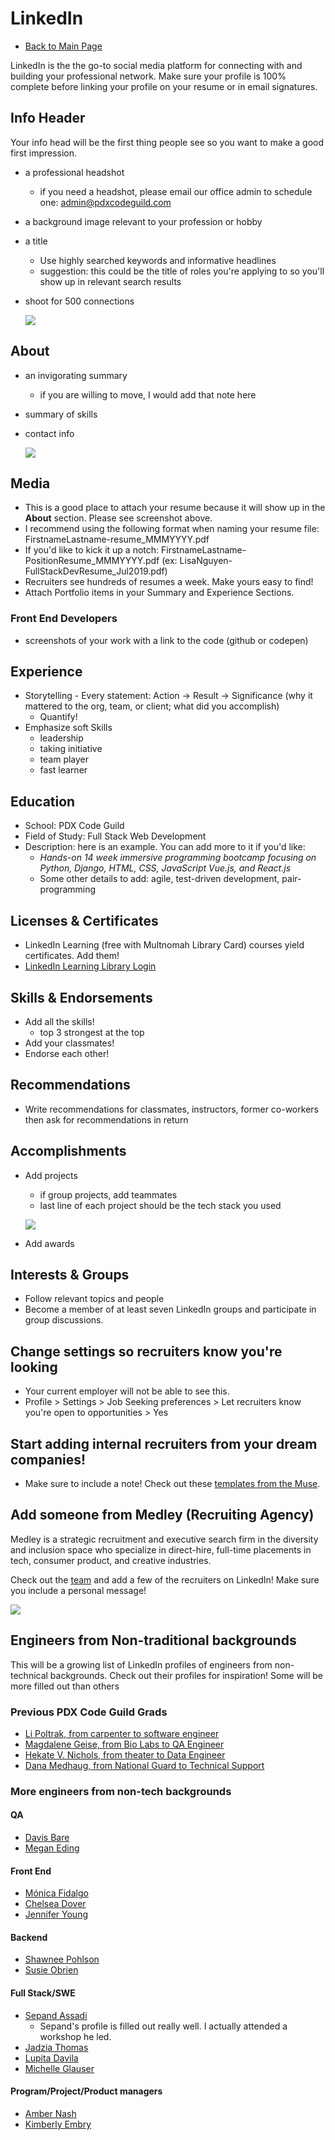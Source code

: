 # LinkedIn

- [Back to Main Page](https://github.com/PdxCodeGuild/career-guide)

LinkedIn is the the go-to social media platform for connecting with and building your professional network. Make sure your profile is 100% complete before linking your profile on your resume or in email signatures.

## Info Header

Your info head will be the first thing people see so you want to make a good first impression.

- a professional headshot
  - if you need a headshot, please email our office admin to schedule one: admin@pdxcodeguild.com
- a background image relevant to your profession or hobby
- a title
  - Use highly searched keywords and informative headlines
  - suggestion: this could be the title of roles you're applying to so you'll show up in relevant search results
- shoot for 500 connections


  ![](../resources/linkedin/info-header.PNG)

## About
- an invigorating summary
  - if you are willing to move, I would add that note here
- summary of skills
- contact info

  ![](../resources/linkedin/about.PNG)

## Media
- This is a good place to attach your resume because it will show up in the **About** section. Please see screenshot above.
- I recommend using the following format when naming your resume file: FirstnameLastname-resume_MMMYYYY.pdf
- If you'd like to kick it up a notch: FirstnameLastname-PositionResume_MMMYYYY.pdf (ex: LisaNguyen-FullStackDevResume_Jul2019.pdf)
- Recruiters see hundreds of resumes a week. Make yours easy to find!
- Attach Portfolio items in your Summary and Experience Sections.


### Front End Developers
- screenshots of your work with a link to the code (github or codepen)

## Experience
- Storytelling - Every statement: Action -> Result -> Significance (why it mattered to the org, team, or client; what did you accomplish)
  - Quantify!
- Emphasize soft Skills
  - leadership
  - taking initiative
  - team player
  - fast learner

## Education
- School: PDX Code Guild
- Field of Study: Full Stack Web Development
- Description: here is an example. You can add more to it if you'd like:
  - _Hands-on 14 week immersive programming bootcamp focusing on Python, Django, HTML, CSS, JavaScript Vue.js, and React.js_
  - Some other details to add: agile, test-driven development, pair-programming

## Licenses & Certificates
- LinkedIn Learning (free with Multnomah Library Card) courses yield certificates. Add them!
- [LinkedIn Learning Library Login](https://www.lynda.com/portal/patron?org=multcolib.org)

## Skills & Endorsements
- Add all the skills!
  - top 3 strongest at the top
- Add your classmates!
- Endorse each other!

## Recommendations
- Write recommendations for classmates, instructors, former co-workers then ask for recommendations in return

## Accomplishments
- Add projects
  - if group projects, add teammates
  - last line of each project should be the tech stack you used

  ![](../resources/linkedin/group-project.PNG)

- Add awards

## Interests & Groups
- Follow relevant topics and people
- Become a member of at least seven LinkedIn groups and participate in group discussions.

## Change settings so recruiters know you're looking
- Your current employer will not be able to see this.
- Profile > Settings > Job Seeking preferences > Let recruiters know you're open to opportunities > Yes

## Start adding internal recruiters from your dream companies!
- Make sure to include a note! Check out these [templates from the Muse](https://www.themuse.com/advice/want-people-to-accept-your-linkedin-requests-use-these-10-templates).

## Add someone from Medley (Recruiting Agency)

Medley is a strategic recruitment and executive search firm in the diversity and inclusion space who specialize in direct-hire, full-time placements in tech, consumer product, and creative industries.

Check out the [team](https://medleyhire.com/intersectional-team) and add a few of the recruiters on LinkedIn! Make sure you include a personal message!

  ![](../resources/linkedin/medley.PNG)

## Engineers from Non-traditional backgrounds
This will be a growing list of LinkedIn profiles of engineers from non-technical backgrounds. Check out their profiles for inspiration! Some will be more filled out than others

### Previous PDX Code Guild Grads
- [Li Poltrak, from carpenter to software engineer](https://www.linkedin.com/in/li-poltorak/)
- [Magdalene Geise, from Bio Labs to QA Engineer](https://www.linkedin.com/in/magdalene-geise-17555b7/)
- [Hekate V. Nichols, from theater to Data Engineer](https://www.linkedin.com/in/katievnichols/)
- [Dana Medhaug, from National Guard to Technical Support](https://www.linkedin.com/in/dmedhaug/)

### More engineers from non-tech backgrounds

#### QA
- [Davis Bare](https://www.linkedin.com/in/davis-bare/)
- [Megan Eding](https://www.linkedin.com/in/meganeding/)

#### Front End
- [Mónica Fidalgo](https://www.linkedin.com/in/monicafidalgo/)
- [Chelsea Dover](https://www.linkedin.com/in/chelsea-dover/)
- [Jennifer Young](https://www.linkedin.com/in/jennifercyoung/)

#### Backend
- [Shawnee Pohlson](https://www.linkedin.com/in/shawneepohlson/)
- [Susie Obrien](https://www.linkedin.com/in/susieobrien7/)

#### Full Stack/SWE
- [Sepand Assadi](https://www.linkedin.com/in/sepandassadi/)
  - Sepand's profile is filled out really well. I actually attended a workshop he led.
- [Jadzia Thomas](https://www.linkedin.com/in/jadziahax/)
- [Lupita Davila](https://www.linkedin.com/in/davilalupita/)
- [Michelle Glauser](https://www.linkedin.com/in/michelleglauser/)

#### Program/Project/Product managers
- [Amber Nash](https://www.linkedin.com/in/ambernash/)
- [Kimberly Embry](https://www.linkedin.com/in/kimberly-embry-53346388/)
